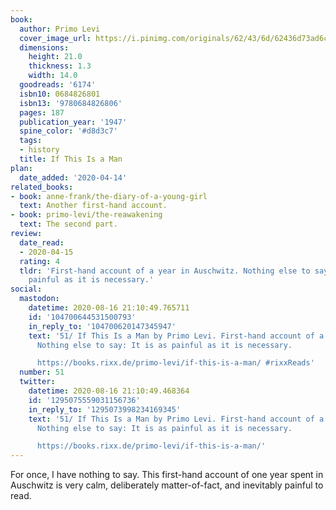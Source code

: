 ```yaml
---
book:
  author: Primo Levi
  cover_image_url: https://i.pinimg.com/originals/62/43/6d/62436d73ad6c06d1edffe9b73e9fc2e3.jpg
  dimensions:
    height: 21.0
    thickness: 1.3
    width: 14.0
  goodreads: '6174'
  isbn10: 0684826801
  isbn13: '9780684826806'
  pages: 187
  publication_year: '1947'
  spine_color: '#d8d3c7'
  tags:
  - history
  title: If This Is a Man
plan:
  date_added: '2020-04-14'
related_books:
- book: anne-frank/the-diary-of-a-young-girl
  text: Another first-hand account.
- book: primo-levi/the-reawakening
  text: The second part.
review:
  date_read:
  - 2020-04-15
  rating: 4
  tldr: 'First-hand account of a year in Auschwitz. Nothing else to say: It is as
    painful as it is necessary.'
social:
  mastodon:
    datetime: 2020-08-16 21:10:49.765711
    id: '104700644531500793'
    in_reply_to: '104700620147345947'
    text: '51/ If This Is a Man by Primo Levi. First-hand account of a year in Auschwitz.
      Nothing else to say: It is as painful as it is necessary.

      https://books.rixx.de/primo-levi/if-this-is-a-man/ #rixxReads'
  number: 51
  twitter:
    datetime: 2020-08-16 21:10:49.468364
    id: '1295075559031156736'
    in_reply_to: '1295073998234169345'
    text: '51/ If This Is a Man by Primo Levi. First-hand account of a year in Auschwitz.
      Nothing else to say: It is as painful as it is necessary.

      https://books.rixx.de/primo-levi/if-this-is-a-man/'
---
```


For once, I have nothing to say. This first-hand account of one year spent in Auschwitz is very calm, deliberately
matter-of-fact, and inevitably painful to read.
